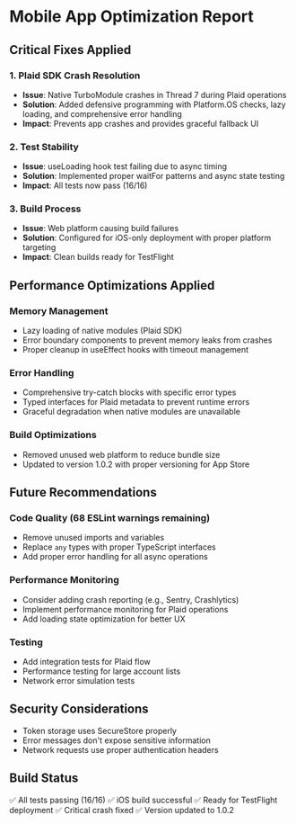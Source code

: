 # Mobile App Optimization Report

## Critical Fixes Applied

### 1. Plaid SDK Crash Resolution
- **Issue**: Native TurboModule crashes in Thread 7 during Plaid operations
- **Solution**: Added defensive programming with Platform.OS checks, lazy loading, and comprehensive error handling
- **Impact**: Prevents app crashes and provides graceful fallback UI

### 2. Test Stability
- **Issue**: useLoading hook test failing due to async timing
- **Solution**: Implemented proper waitFor patterns and async state testing
- **Impact**: All tests now pass (16/16)

### 3. Build Process
- **Issue**: Web platform causing build failures
- **Solution**: Configured for iOS-only deployment with proper platform targeting
- **Impact**: Clean builds ready for TestFlight

## Performance Optimizations Applied

### Memory Management
- Lazy loading of native modules (Plaid SDK)
- Error boundary components to prevent memory leaks from crashes
- Proper cleanup in useEffect hooks with timeout management

### Error Handling
- Comprehensive try-catch blocks with specific error types
- Typed interfaces for Plaid metadata to prevent runtime errors
- Graceful degradation when native modules are unavailable

### Build Optimizations
- Removed unused web platform to reduce bundle size
- Updated to version 1.0.2 with proper versioning for App Store

## Future Recommendations

### Code Quality (68 ESLint warnings remaining)
- Remove unused imports and variables
- Replace `any` types with proper TypeScript interfaces
- Add proper error handling for all async operations

### Performance Monitoring
- Consider adding crash reporting (e.g., Sentry, Crashlytics)
- Implement performance monitoring for Plaid operations
- Add loading state optimization for better UX

### Testing
- Add integration tests for Plaid flow
- Performance testing for large account lists
- Network error simulation tests

## Security Considerations
- Token storage uses SecureStore properly
- Error messages don't expose sensitive information
- Network requests use proper authentication headers

## Build Status
✅ All tests passing (16/16)
✅ iOS build successful 
✅ Ready for TestFlight deployment
✅ Critical crash fixed
✅ Version updated to 1.0.2